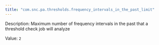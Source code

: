 ```yaml
---
title: "com.snc.pa.thresholds.frequency_intervals_in_the_past_limit"
---
```


Description: Maximum number of frequency intervals in the past that a threshold check job will analyze

Value: `2`